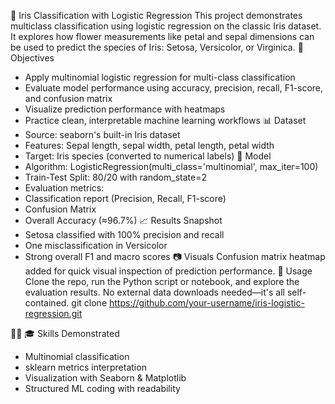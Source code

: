 🌸 Iris Classification with Logistic Regression
This project demonstrates multiclass classification using logistic regression on the classic Iris dataset. It explores how flower measurements like petal and sepal dimensions can be used to predict the species of Iris: Setosa, Versicolor, or Virginica.
🚀 Objectives
- Apply multinomial logistic regression for multi-class classification
- Evaluate model performance using accuracy, precision, recall, F1-score, and confusion matrix
- Visualize prediction performance with heatmaps
- Practice clean, interpretable machine learning workflows
📊 Dataset
- Source: seaborn's built-in Iris dataset
- Features: Sepal length, sepal width, petal length, petal width
- Target: Iris species (converted to numerical labels)
🧠 Model
- Algorithm: LogisticRegression(multi_class='multinomial', max_iter=100)
- Train-Test Split: 80/20 with random_state=2
- Evaluation metrics:
- Classification report (Precision, Recall, F1-score)
- Confusion Matrix
- Overall Accuracy (≈96.7%)
📈 Results Snapshot
- Setosa classified with 100% precision and recall
- One misclassification in Versicolor
- Strong overall F1 and macro scores
📷 Visuals
Confusion matrix heatmap added for quick visual inspection of prediction performance.
📁 Usage
Clone the repo, run the Python script or notebook, and explore the evaluation results. No external data downloads needed—it's all self-contained.
git clone https://github.com/your-username/iris-logistic-regression.git


🎓 Skills Demonstrated
- Multinomial classification
- sklearn metrics interpretation
- Visualization with Seaborn & Matplotlib
- Structured ML coding with readability
